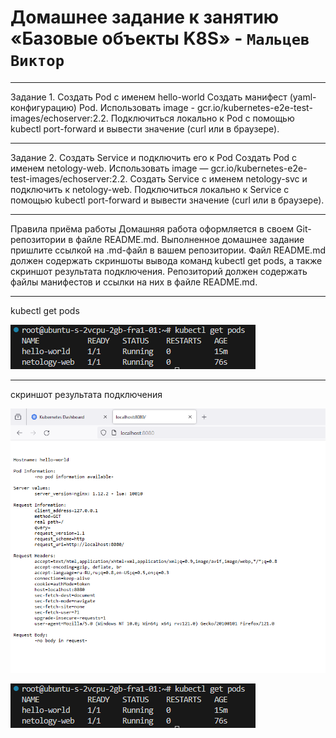 # Домашнее задание к занятию «Базовые объекты K8S» - `Мальцев Виктор`

---
 
Задание 1. Создать Pod с именем hello-world
Создать манифест (yaml-конфигурацию) Pod.
Использовать image - gcr.io/kubernetes-e2e-test-images/echoserver:2.2.
Подключиться локально к Pod с помощью kubectl port-forward и вывести значение (curl или в браузере).

---

Задание 2. Создать Service и подключить его к Pod
Создать Pod с именем netology-web.
Использовать image — gcr.io/kubernetes-e2e-test-images/echoserver:2.2.
Создать Service с именем netology-svc и подключить к netology-web.
Подключиться локально к Service с помощью kubectl port-forward и вывести значение (curl или в браузере).

---

Правила приёма работы
Домашняя работа оформляется в своем Git-репозитории в файле README.md. Выполненное домашнее задание пришлите ссылкой на .md-файл в вашем репозитории.
Файл README.md должен содержать скриншоты вывода команд kubectl get pods, а также скриншот результата подключения.
Репозиторий должен содержать файлы манифестов и ссылки на них в файле README.md.

---

kubectl get pods

![alt text](https://github.com/vmmaltsev/screenshot/blob/main/Screenshot_107.png)

---

скриншот результата подключения

![alt text](https://github.com/vmmaltsev/screenshot/blob/main/Screenshot_105.png)

![alt text](https://github.com/vmmaltsev/screenshot/blob/main/Screenshot_107.png)